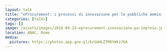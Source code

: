 ```yaml
---
layout: talk
title: "eProcurement: i processi di innovazione per le pubbliche amministrazioni e per le imprese"
categories: [talks]
tags: []
image: /assets/images/2018-09-24-eprocurement-innovazione-pa-imprese.jpg
location: ANAC, Rome
media:
  pictures: https://photos.app.goo.gl/6rGmHLZTM8tWkz7KA
---
```

